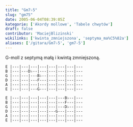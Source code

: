 ```yaml
---
title: "Gm7♭5"
slug: "gm75"
date: 2005-06-04T08:39:05Z
kategorie: ['Akordy mollowe', 'Tabele chwytów']
draft: false
contributor: 'MaciejBlizinski'
wikilinks: ['kwinta_zmniejszona', 'septyma_ma%C5%82a']
aliases: ['/gitara/Gm7♭5', 'gm7-5']
---
```

G-moll z septymą małą<!-- link nie odnosił się do niczego: 'Gm7♭5' ('content/parked/tabele-chwytow/Gm7♭5.md') links to 'septyma_mała' ('content/parked/tabele-chwytow/septyma_mała.md') and that does not exist --> i kwintą
zmniejszoną<!-- link nie odnosił się do niczego: 'Gm7♭5' ('content/parked/tabele-chwytow/Gm7♭5.md') links to 'kwinta_zmniejszona' ('content/parked/tabele-chwytow/kwinta_zmniejszona.md') and that does not exist -->.


```
E |---|---|---|---|---|---|---|---
B |---|---D♭--|---|---|---|---|---
G |---|---|---B♭--|---|---|---|---
D |---|---|---F---|---|---|---|---
A |---|---|---|---|---|---|---|---
E |---|---|---G---|---|---|---|---
```



```
E |---|---|---|---|---|---B♭--|---
B |---|---|---|---|---|---F---|---
G |---|---|---|---|---|---D♭--|---
D |---|---|---|---|---G---|---|---
A |---|---|---|---|---|---|---|---
E |---|---|---|---|---|---|---|---
```




